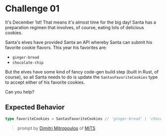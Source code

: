 # Challenge 01

It's December 1st! That means it's almost time for the big day! Santa has a preparation regimen that involves, of course, eating lots of delicious cookies.

Santa's elves have provided Santa an API whereby Santa can submit his favorite cookie flavors. This year his favorites are:

- `ginger-bread`
- `chocolate-chip`

But the elves have some kind of fancy code-gen build step (built in Rust, of course), so all Santa needs to do is update the `SantasFavoriteCookies` type to accept either of his favorite cookies.

Can you help?

## Expected Behavior

```ts
type favoriteCookies = SantasFavoriteCookies // 'ginger-bread' | 'chocolate-chip'
```

> prompt by [Dimitri Mitropoulos](https://github.com/dimitropoulos) of [MiTS](https://www.youtube.com/@MichiganTypeScript)
